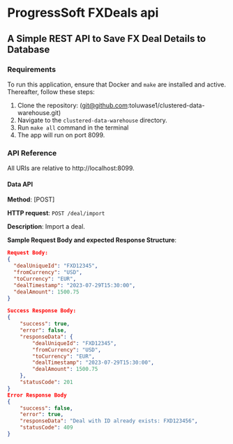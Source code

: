 # ProgressSoft FXDeals api

## A Simple REST API to Save FX Deal Details to Database

### Requirements
To run this application, ensure that Docker and `make` are installed and active. Thereafter, follow these steps:

1. Clone the repository: (git@github.com:toluwase1/clustered-data-warehouse.git)
2. Navigate to the `clustered-data-warehouse` directory.
3. Run `make all` command in the terminal
4. The app will run on port 8099.

### API Reference
All URIs are relative to http://localhost:8099.

#### Data API

**Method**: [POST]

**HTTP request**: `POST /deal/import`

**Description**: Import a deal.

**Sample Request Body and expected Response Structure**:
```json
Request Body:
{
  "dealUniqueId": "FXD12345",
  "fromCurrency": "USD",
  "toCurrency": "EUR",
  "dealTimestamp": "2023-07-29T15:30:00",
  "dealAmount": 1500.75
}

Success Response Body:
{
    "success": true,
    "error": false,
    "responseData": {
        "dealUniqueId": "FXD12345",
        "fromCurrency": "USD",
        "toCurrency": "EUR",
        "dealTimestamp": "2023-07-29T15:30:00",
        "dealAmount": 1500.75
    },
    "statusCode": 201
}
Error Response Body
{
    "success": false,
    "error": true,
    "responseData": "Deal with ID already exists: FXD123456",
    "statusCode": 409
}
